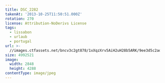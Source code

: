 ```yaml
---
title: DSC_2282
takenAt: '2013-10-25T11:50:51.000Z'
rotation: 270
license: Attribution-NoDerivs License
tags:
  - lissabon
  - urlaub
  - portugal
url: >-
  //images.ctfassets.net/bncv3c2gt878/1xXqzXrv5AiH2uH28b5ARK/9ee3d5c2ad758fffd2b60d4fb4bef757/dsc_2282_10577459886_o
size: 4992521
image:
  width: 2848
  height: 4288
contentType: image/jpeg
---
```


